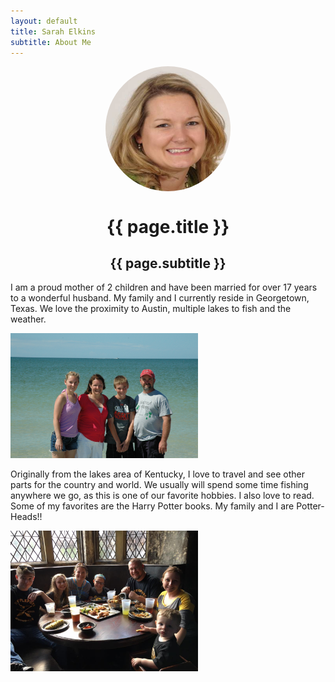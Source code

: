 ```yaml
---
layout: default
title: Sarah Elkins
subtitle: About Me
---
```

<img align="middle" src="./assets/images/HeadShot.jpg" alt="Sarah Elkins" style="border-radius:50%; display:block; margin:auto;" width="200" height="200">  

<h1 align="center">{{ page.title }}</h1>
<h2 align="center">{{ page.subtitle }}</h2>


I am a proud mother of 2 children and have been married for over 17 years to a wonderful husband. My family and I currently reside in Georgetown, Texas.  We love the proximity to Austin, multiple lakes to fish and the weather.  

<img src="./assets/images/Family.JPG" width="300">    

Originally from the lakes area of Kentucky, I love to travel and see other parts for the country and world.  We usually will spend some time fishing anywhere we go, as this is one of our favorite hobbies.  I also love to read.  Some of my favorites are the Harry Potter books.  My family and I are Potter-Heads!!

<img src="./assets/images/HP.jpg" width="300">  
